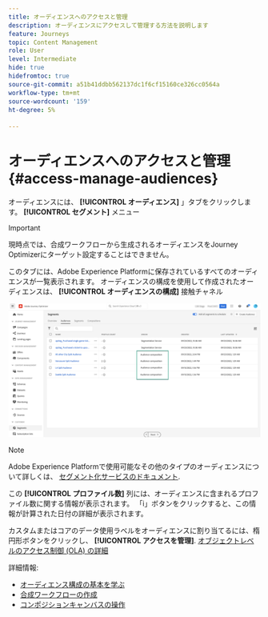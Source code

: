 ```yaml
---
title: オーディエンスへのアクセスと管理
description: オーディエンスにアクセスして管理する方法を説明します
feature: Journeys
topic: Content Management
role: User
level: Intermediate
hide: true
hidefromtoc: true
source-git-commit: a51b41ddbb562137dc1f6cf15160ce326cc0564a
workflow-type: tm+mt
source-wordcount: '159'
ht-degree: 5%

---
```



# オーディエンスへのアクセスと管理 {#access-manage-audiences}

オーディエンスには、 **[!UICONTROL オーディエンス]** 」タブをクリックします。 **[!UICONTROL セグメント]** メニュー

>[!IMPORTANT]
>
>現時点では、合成ワークフローから生成されるオーディエンスをJourney Optimizerにターゲット設定することはできません。

このタブには、Adobe Experience Platformに保存されているすべてのオーディエンスが一覧表示されます。 オーディエンスの構成を使用して作成されたオーディエンスは、 **[!UICONTROL オーディエンスの構成]** 接触チャネル

![](assets/audiences-list.png)

>[!NOTE]
>
>Adobe Experience Platformで使用可能なその他のタイプのオーディエンスについて詳しくは、 [セグメント化サービスのドキュメント](https://experienceleague.adobe.com/docs/experience-platform/segmentation/pql/overview.html?lang=ja).

この **[!UICONTROL プロファイル数]** 列には、オーディエンスに含まれるプロファイル数に関する情報が表示されます。 「i」ボタンをクリックすると、この情報が計算された日付の詳細が表示されます。

カスタムまたはコアのデータ使用ラベルをオーディエンスに割り当てるには、楕円形ボタンをクリックし、 **[!UICONTROL アクセスを管理]**. [オブジェクトレベルのアクセス制御 (OLA) の詳細](../administration/object-based-access.md)

<!--
-edit an audience?
-->

詳細情報:

* [オーディエンス構成の基本を学ぶ](get-started-audience-orchestration.md)
* [合成ワークフローの作成](create-compositions.md)
* [コンポジションキャンバスの操作](composition-canvas.md)
